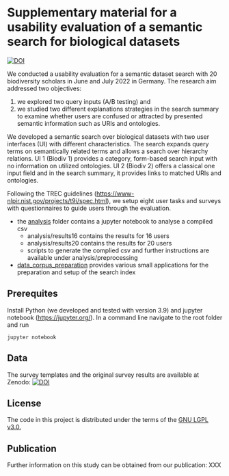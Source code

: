 # Supplementary material for a usability evaluation of a semantic search for biological datasets

[![DOI](https://zenodo.org/badge/DOI/10.5281/zenodo.7391991.svg)](https://doi.org/10.5281/zenodo.7391991)

We conducted a usability evaluation for a semantic dataset search with 20 biodiversity scholars in June and July 2022 in Germany. 
The research aim addressed two objectives:

1. we explored two query inputs (A/B testing) and 
2. we studied two different explanations strategies in the search summary to examine whether users are confused or attracted by presented semantic information such as URIs and ontologies. 

We developed a semantic search over biological datasets with two user interfaces (UI) with different characteristics. The search expands query terms on semantically related terms and allows a search over hierarchy relations. UI 1 (Biodiv 1) provides a category, form-based search input with no information on utilized ontologies. UI 2 (Biodiv 2) offers a classical one input field and in the search summary, it provides links to matched URIs and ontologies. 

Following the TREC guidelines (https://www-nlpir.nist.gov/projects/t9i/spec.html), we setup eight user tasks and surveys with questionnaires to guide users through the evaluation.

* the [analysis](https://github.com/fusion-jena/semantic-search-usability-analysis/tree/main/analysis) folder contains a jupyter notebook to analyse a compiled csv
  * analysis/results16  contains the results for 16 users
  * analysis/results20  contains the results for 20 users
  * scripts to generate the complied csv and further instructions are available under analysis/preprocessing
* [data_corpus_preparation](https://github.com/fusion-jena/semantic-search-usability-analysis/tree/main/data_corpus_preparation) provides various small applications for the preparation and setup of the search index

## Prerequites

Install Python (we developed and tested with version 3.9) and jupyter notebook (https://jupyter.org/). In a command line navigate to the root folder and run

```
jupyter notebook

```

## Data

The survey templates and the original survey results are available at Zenodo: [![DOI](https://zenodo.org/badge/DOI/10.5281/zenodo.7388038.svg)](https://doi.org/10.5281/zenodo.7388038)

## License

The code in this project is distributed under the terms of the [GNU LGPL v3.0.](https://www.gnu.org/licenses/lgpl-3.0.en.html)

## Publication
Further information on this study can be obtained from our publication: XXX


